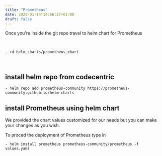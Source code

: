 ```yaml
---
title: "Prometheus"
date: 2023-01-14T14:56:27+01:00
draft: false
---
```


Once you're inside the git repo travel to helm chart for Prometheus

<br>

    - cd helm_charts/prometheus_chart
<br>

## install helm repo from codecentric 

    - helm repo add prometheus-community https://prometheus-community.github.io/helm-charts

## install Prometheus using helm chart

We provided the chart values customized for our needs but you can make your changes as you wish.

To proced the deployment of Prometheus type in

    - helm install prometheus prometheus-community/prometheus -f values.yaml